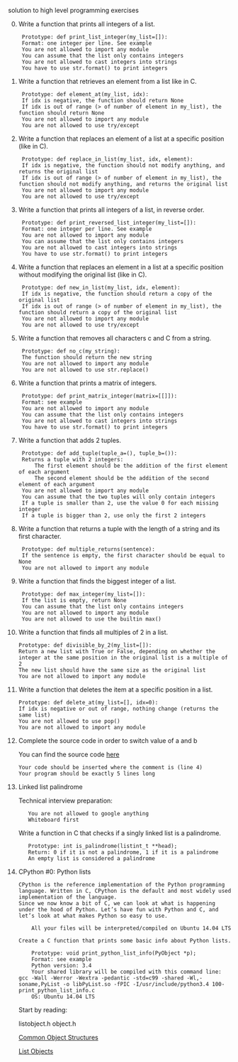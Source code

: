 solution to high level programming exercises

0. Write a function that prints all integers of a list.

        Prototype: def print_list_integer(my_list=[]):
        Format: one integer per line. See example
        You are not allowed to import any module
        You can assume that the list only contains integers
        You are not allowed to cast integers into strings
        You have to use str.format() to print integers

1. Write a function that retrieves an element from a list like in C.

        Prototype: def element_at(my_list, idx):
        If idx is negative, the function should return None
        If idx is out of range (> of number of element in my_list), the function should return None
        You are not allowed to import any module
        You are not allowed to use try/except

2. Write a function that replaces an element of a list at a specific position (like in C).

        Prototype: def replace_in_list(my_list, idx, element):
        If idx is negative, the function should not modify anything, and returns the original list
        If idx is out of range (> of number of element in my_list), the function should not modify anything, and returns the original list
        You are not allowed to import any module
        You are not allowed to use try/except

3. Write a function that prints all integers of a list, in reverse order.

        Prototype: def print_reversed_list_integer(my_list=[]):
        Format: one integer per line. See example
        You are not allowed to import any module
        You can assume that the list only contains integers
        You are not allowed to cast integers into strings
        You have to use str.format() to print integers

4. Write a function that replaces an element in a list at a specific position without modifying the original list (like in C).

        Prototype: def new_in_list(my_list, idx, element):
        If idx is negative, the function should return a copy of the original list
        If idx is out of range (> of number of element in my_list), the function should return a copy of the original list
        You are not allowed to import any module
        You are not allowed to use try/except

5. Write a function that removes all characters c and C from a string.

        Prototype: def no_c(my_string):
        The function should return the new string
        You are not allowed to import any module
        You are not allowed to use str.replace()

6. Write a function that prints a matrix of integers.

        Prototype: def print_matrix_integer(matrix=[[]]):
        Format: see example
        You are not allowed to import any module
        You can assume that the list only contains integers
        You are not allowed to cast integers into strings
        You have to use str.format() to print integers

7. Write a function that adds 2 tuples.

        Prototype: def add_tuple(tuple_a=(), tuple_b=()):
        Returns a tuple with 2 integers:
            The first element should be the addition of the first element of each argument
            The second element should be the addition of the second element of each argument
        You are not allowed to import any module
        You can assume that the two tuples will only contain integers
        If a tuple is smaller than 2, use the value 0 for each missing integer
        If a tuple is bigger than 2, use only the first 2 integers

8. Write a function that returns a tuple with the length of a string and its first character.

        Prototype: def multiple_returns(sentence):
        If the sentence is empty, the first character should be equal to None
        You are not allowed to import any module

9. Write a function that finds the biggest integer of a list.

        Prototype: def max_integer(my_list=[]):
        If the list is empty, return None
        You can assume that the list only contains integers
        You are not allowed to import any module
        You are not allowed to use the builtin max()

10. Write a function that finds all multiples of 2 in a list.

        Prototype: def divisible_by_2(my_list=[]):
        Return a new list with True or False, depending on whether the integer at the same position in the original list is a multiple of 2
        The new list should have the same size as the original list
        You are not allowed to import any module

11. Write a function that deletes the item at a specific position in a list.

        Prototype: def delete_at(my_list=[], idx=0):
        If idx is negative or out of range, nothing change (returns the same list)
        You are not allowed to use pop()
        You are not allowed to import any module

12. Complete the source code in order to switch value of a and b

    You can find the source code [here](https://github.com/holbertonschool/0x03.py/blob/master/12-switch_py)

        Your code should be inserted where the comment is (line 4)
        Your program should be exactly 5 lines long

13.  Linked list palindrome

        Technical interview preparation:

            You are not allowed to google anything
            Whiteboard first
        Write a function in C that checks if a singly linked list is a palindrome.

            Prototype: int is_palindrome(listint_t **head);
            Return: 0 if it is not a palindrome, 1 if it is a palindrome
            An empty list is considered a palindrome

14. CPython #0: Python lists

        CPython is the reference implementation of the Python programming language. Written in C, CPython is the default and most widely used implementation of the language.
        Since we now know a bit of C, we can look at what is happening under the hood of Python. Let’s have fun with Python and C, and let’s look at what makes Python so easy to use.

            All your files will be interpreted/compiled on Ubuntu 14.04 LTS
        
        Create a C function that prints some basic info about Python lists.

            Prototype: void print_python_list_info(PyObject *p);
            Format: see example
            Python version: 3.4
            Your shared library will be compiled with this command line: gcc -Wall -Werror -Wextra -pedantic -std=c99 -shared -Wl,-soname,PyList -o libPyList.so -fPIC -I/usr/include/python3.4 100-print_python_list_info.c
            OS: Ubuntu 14.04 LTS

    Start by reading:

    listobject.h
    object.h

    [Common Object Structures](https://docs.python.org/3.4/c-api/structures.html)

    [List Objects](https://docs.python.org/3.4/c-api/list.html)

